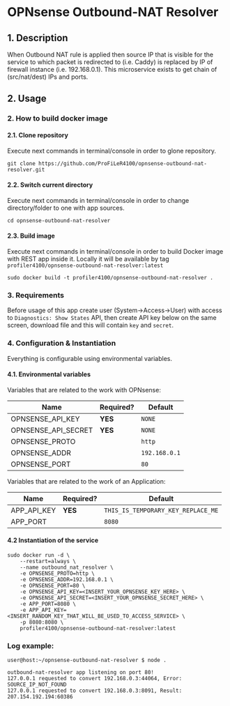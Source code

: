 # OPNsense Outbound-NAT Resolver

## 1. Description

When Outbound NAT rule is applied then source IP that is visible
for the service to which packet is redirected to (i.e. Caddy)
is replaced by IP of firewall instance (i.e. 192.168.0.1).
This microservice exists to get chain of (src/nat/dest) IPs and ports.


## 2. Usage

### 2. How to build docker image

#### 2.1. Clone repository

Execute next commands in terminal/console in order to glone repository.

```shell
git clone https://github.com/ProFiLeR4100/opnsense-outbound-nat-resolver.git
```

#### 2.2. Switch current directory

Execute next commands in terminal/console in order
to change directory/folder to one with app sources.

```shell
cd opnsense-outbound-nat-resolver
```

#### 2.3. Build image

Execute next commands in terminal/console in order to build
Docker image with REST app inside it. Locally it will be available
by tag `profiler4100/opnsense-outbound-nat-resolver:latest`

```shell
sudo docker build -t profiler4100/opnsense-outbound-nat-resolver .
```

### 3. Requirements

Before usage of this app create user (System->Access->User) with 
access to `Diagnostics: Show States` API, then create API key below
on the same screen, download file and this will contain `key` and `secret`.

### 4. Configuration & Instantiation

Everything is configurable using environmental variables.

#### 4.1. Environmental variables

Variables that are related to the work with OPNsense:

| Name                | Required? | Default                            |
|---------------------|-----------|------------------------------------|
| OPNSENSE_API_KEY    | **YES**   | `NONE`                             |
| OPNSENSE_API_SECRET | **YES**   | `NONE`                             |
| OPNSENSE_PROTO      |           | `http`                             |
| OPNSENSE_ADDR       |           | `192.168.0.1`                      |
| OPNSENSE_PORT       |           | `80`                               |

Variables that are related to the work of an Application:

| Name                | Required? | Default                            |
|---------------------|-----------|------------------------------------|
| APP_API_KEY         | **YES**   | `THIS_IS_TEMPORARY_KEY_REPLACE_ME` |
| APP_PORT            |           | `8080`                             |

#### 4.2 Instantiation of the service

```shell
sudo docker run -d \
	--restart=always \
	--name outbound_nat_resolver \
	-e OPNSENSE_PROTO=http \
	-e OPNSENSE_ADDR=192.168.0.1 \
	-e OPNSENSE_PORT=80 \
	-e OPNSENSE_API_KEY=<INSERT_YOUR_OPNSENSE_KEY_HERE> \
	-e OPNSENSE_API_SECRET=<INSERT_YOUR_OPNSENSE_SECRET_HERE> \
	-e APP_PORT=8080 \
	-e APP_API_KEY=<INSERT_RANDOM_KEY_THAT_WILL_BE_USED_TO_ACCESS_SERVICE> \
	-p 8080:8080 \
	profiler4100/opnsense-outbound-nat-resolver:latest
``` 

### Log example:
```
user@host:~/opnsense-outbound-nat-resolver $ node .

outbound-nat-resolver app listening on port 80!
127.0.0.1 requested to convert 192.168.0.3:44064, Error: SOURCE_IP_NOT_FOUND
127.0.0.1 requested to convert 192.168.0.3:8091, Result: 207.154.192.194:60386
```